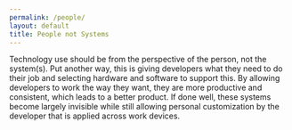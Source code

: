 ```yaml
---
permalink: /people/
layout: default
title: People not Systems
---
```

<a name="people"></a>
Technology use should be from the perspective of the person, not the system(s). 
Put another way, this is giving developers what they need to do their job and selecting hardware and software to support this. 
By allowing developers to work the way they want, they are more productive and consistent, which leads to a better product.
If done well, these systems become largely invisible while still allowing personal customization by the developer that is applied across work devices.
